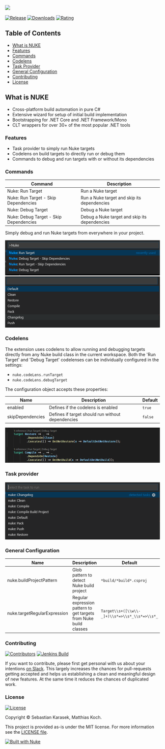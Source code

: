 <img src="https://github.com/nuke-build/presentation/raw/master/images/logo2.png" width="360" />


[![Release](https://img.shields.io/vscode-marketplace/v/nuke.support.svg?label=release&colorB=0A7BBB&style=flat-square&logo=data%3Aimage%2Fpng%3Bbase64%2CiVBORw0KGgoAAAANSUhEUgAAAEAAAABACAQAAAAAYLlVAAAABGdBTUEAALGPC%2FxhBQAAACBjSFJNAAB6JgAAgIQAAPoAAACA6AAAdTAAAOpgAAA6mAAAF3CculE8AAAAAmJLR0QAAKqNIzIAAAAHdElNRQfiCAoFEhc1eYxzAAAFDUlEQVRo3sWZW2wUVRjHf9PSQlvA1CKltCuIiAGBAlooFhAqpasmvpgQ9UF9AIMhqIgvJj6okTdNNAYSKxoMEEChiAIJUTEaCEbxAoLFqCy19Eq5lN4o292%2FDzvdzM7slu7uTPkez%2FnO%2BX7znXP%2B5zLgoQlN1yGtk0%2BGvAw0CMAMtSiok3pTc5QthhnDBIhYi3boceUPK0QMgCT16Khe1lRlDhOEA0CSQjqnD7REucOQi7gAEbuqg3pGRTIMbwGYwREKE1QHqaN2hNdZGMSymM0dGbcQAICUAYTQTG3QXGXdApExwx%2BX1KxP5dfYeHN6kEk4YE2ph5%2BlH6PddOlbrVaJXXA9AhBCsy3hIxbUGb2t2cqQtwBCqFQ%2FJejwhMYnB5DkJBTAPLZQlsAhnyQXdlLuArifGuYlnbihAAgggzDEl0cz%2FEfMdS%2B8CSCAbHwsZiFfcFhhJ4IAyqhhjpvho53L0BrVq19Sm17VaDk9UJl%2B183sX01MYRUIoak6bBb2aZumWIVFCM3XSUfza%2BpyBcB0nqxDluVUNbCihVC5Tjkan9VzOuomAJqkA9GqVq1XngbC%2F2Fr2K%2BvNEu5%2Bs41ABPBp%2F3Ryj5t1WShhTpta9ahjSoQLgOYCCXaZ3E4rrWO5P%2BllcoSHgCYCMXaG5Ps2NQfUGlkgroDYFNCA0Ej6wjzhKlHmZbqa2ziXS4lkqpUzCHFBoImXiTESlucs7xBLUF3j5FxNiMDoJk99NgqDvOl2%2BHjAghgKRvJs1U8z3uUuH2adwAIYBkfMs3hm8NqdlKBqxdNG4AAKi3hQ7QSilYbLGIXqxjlHkIMQDT8PWZBLzU8Rm1M1kt4n3co8uAkLIQq9Xd0jV7QGuUIFekzhWNWb1hHtMBlIRJCD0fDh3VMSyKnXKEJ2m1DkAJ6VvmuAQih5frHLO5VjXwD810RhF0OhE5t1m%2BuAAihKgUGCrVWubIPTqF2OhBCNqFOQ4oNRnGSbAr5mdf4HlkFx0DQykuIJ2PU0b2bpRAaqfv0lCbHlxohNF7bHVlwJwMGQB9nOJMI0UDQxnrE0y5%2BeTJdGRhwkfXsIHxLAMxMtfMK291DSDqZBrSzgW1xEXo44dhDvTChAn2ikGUyhdWsrfJrjO047837gInwsYkQ1Gm9pVLnS4mHACB0u7aoQ99olYrjvwV7CmBmYWH8x5mhA6TxTGfAJY6n8QUAjNAYcgjSRdDNs24SAISZwBymYNCi8zTQTgfXY%2FcCbwG6OUUdxZRTxQsU0EUjAQIK0EAzl%2Bkk6CVOtGdBJsVU8CiL8ZGB6OEqbTRyngDnuUArV%2Bihf%2BhDdZO3YoBmw9YAMvFRgZ8KfJZrSz9dXKGFCwQIUE8jF%2BngeuIHnZQALBgjuJNF%2BHmQkpjLWcT66KSdZv4jQIAGmrhEJzfsQ5UigKV5FpNYzCOUMzEOxoBbLx200WQOVQOtXKabfiA9gChGNnexBD8LKLrp5hWimyu00kA95wiQx2bGpQUQHZRs7uYh%2FMyncMh7aB99jB7Ue2gAFoyRTGUpfsoY74puJQNgwRjFNJZRzQOMSwMjSB21KTYXQA73Ukk18yhIGqODY%2Bzma1rSSqMAcplOJdXMJX9IGGHqOcjnkbOT4cY4CiCPGSxnBaXkD%2BLay6%2Fs4QABQq6LuxAao3K9rh90Nc7On%2BDXrcsgAhjLTKpYzkxuwwBuUMd%2B9vEnN4ZpyxdC%2BVqhTQroF60d7Pf9%2F%2FjWo01%2B4cF9AAAAJXRFWHRkYXRlOmNyZWF0ZQAyMDE4LTA4LTEwVDA1OjE4OjIzLTA0OjAwqL3qhAAAACV0RVh0ZGF0ZTptb2RpZnkAMjAxOC0wOC0xMFQwNToxODoyMy0wNDowMNngUjgAAAAASUVORK5CYII%3D)](https://marketplace.visualstudio.com/items?itemName=nuke.support)
[![Downloads](https://img.shields.io/vscode-marketplace/d/nuke.support.svg?label=downloads&style=flat-square&logo=data%3Aimage%2Fpng%3Bbase64%2CiVBORw0KGgoAAAANSUhEUgAAAEAAAABACAYAAACqaXHeAAAAAXNSR0IArs4c6QAAAARnQU1BAACxjwv8YQUAAAAJcEhZcwAAHYcAAB2HAY%2Fl8WUAAAAZdEVYdFNvZnR3YXJlAHBhaW50Lm5ldCA0LjAuMTnU1rJkAAABrUlEQVR4XuXQQW7DMAxE0Rw1R%2BtN3XAjBOpPaptfsgkN8DazIDB8bNu2NCxXguVKsFwJlrJs6KYGS1k2dFODpSwbuqnBUpYN3dRgKcuGbmqwlGVDNzVYyrKhmxosZdnQTQ2WsmzopgZLWTZ0U4OlLBu6qcFSlg3d1GApy4ZuarCUZUM3NVjKsqGbGixl2dBNDZaybOimBktZNnRTg6UsG7qpwVKWDd3UYPnB86VKfl5owx9YflHhCbvHByz%2FcecnHBofsNzhjk84PD5gudOdnnBqfMDygDs84fT4gOVBVz4hNT5gecIVT0iPD1ieNPMJyviAZcKMJ2jjA5ZJI5%2Bgjg9YCkY8QR8fsJSYTxgyPmApMp4wbHzAUpZ5wtDxAcsBzjxh%2BPiA5SBHnjBlfMByoD1PmDY%2BYDnYtydMHR%2BwnICeMH18wHKS9ydcMj5gOVE84bLxAcuVYLkSLDvVQ5saLDvVQ5saLDvVQ5saLDvVQ5saLDvVQ5saLDvVQ5saLDvVQ5saLDvVQ5saLDvVQ5saLDvVQ5saLDvVQ5saLDvVQ5saLFeC5UqwXAmW69gev7WIMc4gs9idAAAAAElFTkSuQmCC)](https://marketplace.visualstudio.com/items?itemName=nuke.support)
[![Rating](https://img.shields.io/vscode-marketplace/r/nuke.support.svg?label=rating&style=flat-square&colorB=44CC11&logo=data%3Aimage%2Fpng%3Bbase64%2CiVBORw0KGgoAAAANSUhEUgAAAEAAAABACAYAAACqaXHeAAAFKElEQVR4XuWbV6hdRRSGv98uBrsRWwjGhkGQGEUjiUFiQcUHEcQXwQdFo5FYiFGDLXZRCRpFUBFEHwQRfUhUVGJFLCiCNSpGsXdRQixZssKcsO%2F2lD2z2zn3Lgj3hjsza%2F5vrZm9p2wxwU1t6jezHYC%2FJf3RVj%2FaBnAVsF7S0gkHwMwmAV8G4Xu1lQWtZYCZLQE6kb9C0g1tZEErADLR3z6I%2FhVoJQvaAnAZkI%2F4Ykk3N50FjQMws62Br4FO9DuafwSmSFrbJIQ2AFwK3NRD5CJJt45bACH6XwA79xDZeBY0mgFmdgkwKMIXS7q9qSxoDECB6LcyFzQJ4EKgaGQXSlrWRBY0AsDMtgC%2B6jP281q%2FAaZK%2BqtuCE0BuACIjegCSXeNPIAQ%2Fc%2BB3SLFNJIFtWeAmZ0HpEZyvqR7IsFFFa8VQInod0R4Fvjb4T9RqiIK1w3gXODuiP50K3qOpHtLttGzem0AzGwzwN%2F6Ysd%2BvrPexrS6sqBOAGcDVUXuLEn31ZEFlQIwsynAfuHfYl%2FjV9RpzwJfQK0GPpbk%2F6%2FEogGY2eQgcN%2Fcz30AX%2Bo2Yb5k%2FsRhdKB0fpf0fUwHugIIOzYH5AR6ZF30djEOWij7Ww7MhqwBPuy27ygzOxY4JIidBrjwXVroeBMuf3AQIXsczFsOYC7wFLBlEz0YIh%2FrgOM3DIEAYUWDY7htDj6HnCBp1cY5wMxmAc9OAAgufp6kVz0KYybBAOFpwA8txqP5EdxxHfH%2FAxCGw6HA8%2BMQgos%2FWtIb2cj2egyONwi%2Fh7QfI75rBnTomJlD8Dlh2xEfCy7%2BKEnvdNPR903QzA4GXhhhCL%2BEtO8qvm8GZDLBIfic4Gf5o2Qufrak9%2Fp1utBawMymAy%2BNEAQ%2FYJk7SHyhDMhkgkNYFbGz21a2fBfG%2FEdFOlAoAzIQ9gdeHmIILn6WpM%2BKiI%2FKgBwEnxh3LeqkoXJ%2B7jAnRnwSgPCytDfgr5LDAsHFHylpTSzsqCGQbdzMHMKLwB6xTisu76L9OR8tPjkDMsPB9w4%2BqFhQbHO%2Bbd65bBVbd%2BxiKLa2mR0EvBtbr%2BLy0yW9n9pm8hAIc8HpwCOpziuqd5qkR1PbKgvgeuDyVOcV1Vsq6crUtsoCeAI4OdV5RfUel3RKaltlAXwK%2BNOgTVstyXeskywZQDj49I3Ftm29b%2BOlXqYoA8D3C15vW33wP0PS2yl9KQPgTOCBFKc11DlD0kMp7ZYBcBtwUYrTGurcIskvYEZbGQC%2Be%2BynSsNgKySdmNKRMgB8AbJ7itMa6qyRNDWl3SQAZrYNUPYzF5%2B0%2FPbYVsCNwMwUAZk6kyT9GdtGKoDZYSUY68%2FL%2B%2BHkEkmPZSub2anAdYBvuqTYEZJei62YCiDl7o%2Bv2K4BHpT0b7eOmtmmgD9d%2FFuiPSPFJN0iSQWwHJhfsIM%2FhY8jlksq9OJkZn5SvQDwDyt2LOhnmaSFBctuLJYKwLfE5gxw5nPEHYA%2FopLmCzPzQ5lFgAvzeaefPSdpXlMAPKq9IuP3e%2F1y1LWSfHu6tJmZf19wNeAXrzbv0eC3kqJvpEVngJm5E%2F%2FkJW%2F%2BTv5wmOAqu8SUmyj9EpZ%2Fa%2BT7EJt06cNOkn6OIZ4C4BjgmZyTJz1VJRXai4%2FpYI%2FJ8kAfWkD%2B5ccPQ3x4FrYUANl7%2F%2F7Y8Vvdbxb2WGFBMzscuDPzDnG%2BJJ%2BgC1sKgPuBGb4TJGllYU81FjSzk8LQeEWSP6ILWwqAwyQNyzJ4jFA%2F0s9fgBhEIhrAoAZH7e%2F%2FAQpbntC9rRA3AAAAAElFTkSuQmCC)](https://marketplace.visualstudio.com/items?itemName=nuke.support)

## Table of Contents
  - [What is NUKE](#what-is-nuke)
  - [Features](#features)
  - [Commands](#commands)
  - [Codelens](#codelens)
  - [Task Provider](#task-provider)
  - [General Configuration](#general-configuration)
  - [Contributing](#contributing)
  - [License](#license)

## What is NUKE

- Cross-platform build automation in pure C#
- Extensive wizard for setup of initial build implementation
- Bootstrapping for .NET Core and .NET Framework/Mono
- CLT wrappers for over 30+ of the most popular .NET tools

### Features

- Task provider to simply run Nuke targets
- Codelens on build targets to directly run or debug them
- Commands to debug and run targets with or without its dependencies

### Commands

| Command                                | Description                                   |
| -------------------------------------- | --------------------------------------------- |
| Nuke: Run Target                       | Run a Nuke target                             |
| Nuke: Run Target - Skip Dependencies   | Run a Nuke target and skip its dependencies   |
| Nuke: Debug Target                     | Debug a Nuke target                           |
| Nuke: Debug Target - Skip Dependencies | Debug a Nuke target and skip its dependencies |

Simply debug and run Nuke targets from everywhere in your project.

![Command overview](images/command_overview.png)
![Command target selection](images/command_target_selection.png)

### Codelens
The extension uses codelens to allow running and debugging targets directly from any Nuke build class in the current workspace. Both the 'Run Target' and 'Debug Target' codelenses can be individually configured in the settings:
- `nuke.codeLens.runTarget`
- `nuke.codeLens.debugTarget`

The configuration object accepts these properties:  

| Name             | Description                                       | Default |
| -----------------| ------------------------------------------------- | ------- |
| enabled          | Defines if the codelens is enabled                | `true`  |
| skipDependencies | Defines if target should run without dependencies | `false` |

![Codelens](images/codelens.png)

### Task provider

![TaskProvider](images/task_provider.png)
### General Configuration
| Name                         | Description                                                       | Default                                        | 
| ---------------------------- | ----------------------------------------------------------------- | ---------------------------------------------- |
| nuke.buildProjectPattern     | Glob pattern to detect Nuke build project                         | `*build/*build*.csproj`                        |
| nuke.targetRegularExpression | Regular expression pattern to get targets from Nuke build classes | `Target\\s+([\\w\\-_]+)\\s*=>\\s*_\\s*=>\\s*_` |

### Contributing

[![Contributors](https://img.shields.io/github/contributors/nuke-build/vscode.svg?style=flat-square&label=contributors&logo=data%3Aimage%2Fpng%3Bbase64%2CiVBORw0KGgoAAAANSUhEUgAAAFgAAABACAYAAACeELDCAAAAAXNSR0IArs4c6QAAAARnQU1BAACxjwv8YQUAAAAJcEhZcwAAHYcAAB2HAY%2Fl8WUAAAAZdEVYdFNvZnR3YXJlAHBhaW50Lm5ldCA0LjAuMTnU1rJkAAAEFUlEQVR4Xu2bjY3UMBCFrwRKoAQ6gA6gA64D6AA6gA6gA%2BgAOoAOjg6gg2XeSl7lfN%2FGdjweR9E%2B6ZNO7%2BIZjzc%2Fjr17dzqdtvLc%2BGD8MJL0tzz9j9rsmSH1oFnBO6MkHUNt98iwetAs8MWolY6lGHtiaD1ortDSmaTPBsXaA8PrQfMKb4ytUluKOZOQetC8woOxVWpLMWcSUg%2BawL3RK8Wg2DMIqwdN4JfRK8Wg2DMIqwfNjBeGlxSLcqzx1vhm5PNTefoftVkjtB40M94bXlIsykFogv%2FXKEnH6FiKQYTWg2bGV8NLikU5luis2HIJq03NFRJaD5oZPw0vKRblSHhcvqVBjqynaoBrLtNaKRblEBoYj1yKsTbIUfWcQTPDW5RDiynehV9boPEW5biAZoa3KIdmBN5STMrlLcpxAc0Mb%2BXxe15ZS6JXWm%2Fl8R%2BBZsboh0LPK2tJ9Eq7u4fcyGnNK2O0lGOZc3fTtI%2BGl%2FKJ%2BXdjtJRjmXNkPU9AM8NjbpqUP9mjtMw5sp4noAn8MXr121jGjLg9JOW3iRH1IGgCI5b3PC%2FVkpRrmXt3y5Wi51NX2zye59O8JHrae9eDoHkF7y2W2QPsXQ%2BC5gra8GvVtU1Cz1fjkq5t8XjWg6BZoGUeuTZPjBb1QXjVg6BZQc2idWmOGC3qQ8KjHgTNSjQHpJmAvOL80IjUP4P6sKS3HgTNjGfGS0PbMp8M7YeJtV0H3fPScWq3x4ecplnqW%2Brn2pqIak3HaQzUTmOiscnjPgJN47Whb714LcRQgbMH2Cu%2FxkhjpTHLczwaYH0a%2BmRGPN1p5Z8ux1FSrjz%2FqDo1hpczOyXTJTx62pRfTj3z0Fbltyj1ZaQ0luecSubx2lij6CKXmvXh3iuZ1322JJqgz1iuFC1z3x49KFmU9EHmhUZcPbQoE3VSnZNFKl82FB5Lh9dEizKRy6TnhJGiV82RZzGdvVG3h7OUMFr0VjRiTkxzX%2BUOlZJGi85iPeX1OuslxcpnDiL07JWUdIboq03yPAZZMSh%2B6L03Ke%2FEbDQ%2F7RlktaUH6TTQnIzOPm0otkpt6MydCpo7QPdPrR%2FUnM06RsfSPXc6aO4IDVpJuxzYBJqBaNqkdVX9TFWrUFr2S%2BuuomYBSscs2yiGYimmYk%2B9baA5iDSQGoAtPxHolXIqdxp46qM7aDqhs1PF6Hu6o5dCt0h9Ut%2FUx81bQiXQ7EQr%2ByO%2BUD1a6jPuSvSA5kY0%2F5xx6XtLNbjNpdHcgO5tR5NqolqbQLORyL21aNFeXhNoNhK2eD1BtEnQBJqNHF1UczVoNnJ0Uc3VoNnI0UU1V4NmI0cX1VwNmo0cXVRzNWg2cnRRzdWg2cjRRTVXg2YjRxfVXA2aN%2FxA84YfaN7wA80bXpzu%2FgPmTK3HK79ikgAAAABJRU5ErkJggg%3D%3D)](https://github.com/nuke-build/vscode/graphs/contributors)
[![Jenkins Build](https://img.shields.io/jenkins/s/https/jenkins.nuke.build/job/vscode/job/tests/job/develop.svg?style=flat-square&label=jenkins&logo=%20data%3Aimage%2Fpng%3Bbase64%2CiVBORw0KGgoAAAANSUhEUgAAACgAAAAoCAYAAACM%2FrhtAAAAAXNSR0IArs4c6QAAAARnQU1BAACxjwv8YQUAAAAJcEhZcwAADsMAAA7DAcdvqGQAAAAZdEVYdFNvZnR3YXJlAHBhaW50Lm5ldCA0LjAuMjHxIGmVAAAGBklEQVRYR82YfayWcxjHT%2B%2BnkuQlU2e9iE6MiJS%2FakOLFCvOJHGY1kRYRqNh2LAOUXZaTJFWMubloGYtm7Nl8tZ0hlUzJ0dFRVGhF53j8%2F093%2Ftxnufc9%2FNyTjbf7bvf77qu73Xd93M%2Fv%2Fv3cpe0BU1NTaWNjY0Xw2nwSbgMroK1cD38BK5BtxTeT380bSen%2FzfgAj250G1wLTyIHQtih%2BE%2BeMSuAOxf4bOwzCWPDajdjaKPwX2pS2UC%2Fx9wGd0K2v607Z3XHrsvvAJWwXrr%2F4T3Rbo2gSKnU%2BwbFc4G%2FqNwETzF8pwgRTc8Gf7g%2FDdhF4eLB8m9o2LZwL8fjre0KJCuobLKdd6gaedQcSB5pYpkA%2F9fcJRlrQJlOlFjtevNsrtwkNQfHlWBbOCfYVmbQKkTqPUjPAD72J0fiLvCFanbyYSLtRg3%2BE6DI5AMgR3sjgU61R8I9QJNcd35DucH4reVlATiYy3VUzgf%2B%2BNUJI0BDseC%2BPSULNTa43YvTaklyUCoCTUfKqSlHYL%2Bd3gEvgofgnNDoRxAUw4Xkb%2BU9rtQEdCfYEkyED1tfSyIC%2F2trUmZjRNDcitAyQ7kL3Tt%2FH8zonckTgLxWkulHQ%2FvsJkGPq02NchzTh9oytF8RHsD1OqzzqFkIArzUxKIT7U0EWietzY9FdHXSvIh7vTqgX0mPAS%2FhZvhboeSgWi5iseBmMZaD0sTgWak9cvtkq%2FavvPsCsCeZ%2F%2FfUCtT7pUF7SNKiAPJDZYlAllHtWg%2Fhwdh2BjQjnWNBbYrYR2slT8Cdm%2FFE4Gg%2BUvym9sAYodoeloaCzTacmm79bVzZspPV%2Buw%2Fkrd9NlwDvwF6qlp87DD%2BoGhUBwI3mTROpoL7XtYvgjYVwdxDAhrj7gGhq0Y7VY42GHVuhTqhrbAvvIh6wz1JmvaUc6gIM4GsY4Ed8Bt9I%2BTkLYdbZkSI2Df45REINM6exJti%2B0Ufm2zVKcepm%2BG%2Fkv2xy95BC6wYB7sAXWzsx3TAN4G70SSf7bPA%2BrMgoL2hyfb95Yc2N2CKBvEokGs5Bvdv9uxGZhtvrHmoOYcX6PKtsatNsTxcyfB6Ak%2BB%2B%2BFm%2BBQh1sNagyHGX8btjYJL%2Fh6mjM1lHQc2GhJSyDSuNkJd8ET7W4zqKXDlFaJ66H%2BHb3lh31zX0HtgsI4p13htHgg0BiTUHPYGfJh9qOvbX1YfwsF%2BuPdzlTNCNh6i7X7uZm2qzT0KxwLQyoRaPSo51usF%2BMz2GD7WsvyAu25cA%2FU8lYGr4R3wUnwVF9Hvu%2FhdXCxr1HYkEI4Dq4lJ0zU9KsdKgjoR8DNztUT2wh1QNL41s1vdUzr8O1wN9QbXdzZhKSwN6R9wq4A7NlQW%2FXYSRW%2FnpLG9FT4PtSKIWgVGQp%2FhkvQaD95Tdw1CgJ5nUncCzPeLuzJLvq4XWngewbqqU1DEtZl2nawFPZSPwiB%2Buj0BUKbkOQlLhdIjKaDc%2BySrwtsgDqflNsdgD0Y7nKOdtsb6H5Bq4m%2B3rIA7InWpXc9RYN8nTmExXYFYE9IucONXmR3AHYf%2BBTcADW%2B9Bdrv6e%2Fu7s1OjXqpg9wjZxnmJwg%2BTKKROeOYXYHYGuA621XbCEs6JsLukEweom0pOY%2Fi2SDJB1s3lORCNjb4XBLArBHwS2Oa0LWOaUScwDMeCvx66k9CvdL3xz43qXpZ2kyEOkwrYEeZvts4NfTehmOwexFq7kt6aOSvnBpydQ0E%2FZ7uYBG%2F1T8kYK4NpS3wp0peeEgR%2BvoXLgEbrc7AFs7lDQwV8ORUOeROrvTwCeM8W2lgGMYXG9NQUD%2FAc3r7q90Kf1Q7SunwC8Vi4D9E5xkWQD2AoezMd2SIHoAZnxoLATkaK6LlsXXXC4D%2BC%2BBL8Jq2OITHb6qUCwL%2BK8KAvqaiGM%2FEBUDasTeYD6Q94pLZAD%2FWZYE0af2txrUqHG5NHBrTI%2Bj1ecNfRYR9flXf%2F%2Fl%2BKfThu8yzYFP55l%2Fv2XjuCUVaj2osYlGN9QdjoZ6YcKGoFiQV%2BdbSwGfvj%2Fry1KbQA0te8diuLRc9nA%2BCLX3%2Bz%2BwMnVXJSX%2FACrjqI7wt59WAAAAAElFTkSuQmCC)](https://jenkins.nuke.build/blue/organizations/jenkins/vscode%2Ftests/branches)

If you want to contribute, please first get personal with us about your intentions [on Slack](https://slofile.com/slack/nukebuildnet). This largely increases the chances for pull-requests getting accepted and helps us establishing a clean and meaningful design of new features. At the same time it reduces the chances of duplicated work.

### License

[![License](https://img.shields.io/github/license/nuke-build/vscode.svg?style=flat-square&logo=data%3Aimage%2Fpng%3Bbase64%2CiVBORw0KGgoAAAANSUhEUgAAAEAAAABACAYAAACqaXHeAAAAAXNSR0IArs4c6QAAAARnQU1BAACxjwv8YQUAAAAJcEhZcwAAHYcAAB2HAY%2Fl8WUAAAAZdEVYdFNvZnR3YXJlAHBhaW50Lm5ldCA0LjAuMTCtCgrAAAADB0lEQVR4XtWagXETMRREUwIlUAIlUAodQAl0AJ1AB9BB6AA6gA6MduKbkX%2BevKecNk525jHO3l%2Fp686xlJC70%2Bl0C942vjV%2Bn9FreVQbBc0wWujfRpW8Z78JaIb53hhJ1ygTA80w9PQ36duBMjHQHPCuoQZfutSjeqU1PAJN4E3j2pN7aVKv6pnWcgGawNfGa5N6prVcgGZBn8yvVXZXQbOgPXokXaPMNZwoc41D%2FaHZ8b7hpBrKjnCizIjD%2FaHZ8aPR6%2BeZXqqh7Agnyow43B%2BaZz40qnQ36a6rlsYgnChDLOkPzTN1z%2B9PafU0N3OAcaIMsaQ%2FNBufG1X9JyrtDMr0Y4xwokxlWX%2BPjAYdemhPrWeDvYcPJ8r0LO3v4oszNfivQQuTp2u9qJGKE2V6lvZ38UVj9q3t3oqEE2U2lvfXF4t6qPjTqDUV1fRyhw8nymws768vfOr2NtqOqFY4UUZE%2BusL6VDRX7%2FGzOHDiTIi0t9WMPsUKzNPx4kysf62gmuHir3sPXw4USbWny485ZOc2PsJ7VTro%2F3pwp5DxV7qHq2xa41TrY%2F2J7PfJkaHir3UwwdtU061PtqfTP0CUaYm2v3LxCtoDI2lMWk8p1of7Y8K0jhRJgaaYZwoE0P%2FpFUndZqtP6T4BE2zC5qtP6T4BE2zC5qtPyRN8OvhZUQae3ZBtT7anyb49PA6Ivp5wKnWR%2FvbJkncZXr6wokysf62CXRCWjmJxhqd2JwoE%2BuvTqS37JGJlB39GLzhRJmN5f31gz8XTpSJgWYYJ8rEQDOME2VioBnGiTIx0AzjRJkYaIZxokwMNMM4USYGmmGcKBMDzTBOlImBZhgnysRAM4wTZWKgGcaJMjHQDONEmRhohnGiTAw0wzhRJgaaYZwoEwPNME6UiYFmGCfKxEAzjBNlYqAZxokyMdAMoL%2FO%2BNi4bzjpT1e%2BNFb8V7gFzUXMLHqk%2BM1A8wArFj1S5GagOUly0SMtuxloTnJrUU%2B7QXOSW4t62g2ak9xa1NNu0Jzk1qKednK6%2Bw9roIB8keT%2F3QAAAABJRU5ErkJggg%3D%3D)](https://github.com/nuke-build/vscode/blob/master/LICENSE)

Copyright &copy; Sebastian Karasek, Matthias Koch.

This project is provided as-is under the MIT license. For more information see the [LICENSE file](https://github.com/nuke-build/vscode/blob/master/LICENSE).

[![Built with Nuke](https://nuke.build/squared)](https://nuke.build)
